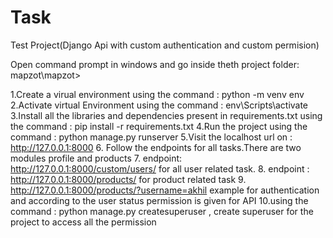 # Task

Test Project(Django Api with custom authentication and custom  permision)

Open command prompt in windows and go inside theth  project folder: mapzot\mapzot>

1.Create a virual environment using the command : python -m venv env
2.Activate virtual Environment using the command : env\Scripts\activate
3.Install all the libraries and dependencies present in requirements.txt using the command : pip install -r requirements.txt
4.Run the project using the command : python manage.py runserver
5.Visit the localhost url on : http://127.0.0.1:8000
6. Follow the endpoints for all tasks.There are two modules  profile and products
7. endpoint: http://127.0.0.1:8000/custom/users/ for  all user related  task.
8. endpoint : http://127.0.0.1:8000/products/ for  product related  task
9. http://127.0.0.1:8000/products/?username=akhil example for  authentication and  according to  the user status  permission is given for  API
10.using the command : python manage.py createsuperuser ,  create  superuser for the  project  to access all the permission

